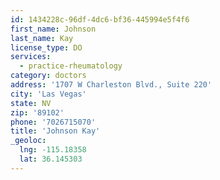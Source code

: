 ```yaml
---
id: 1434228c-96df-4dc6-bf36-445994e5f4f6
first_name: Johnson
last_name: Kay
license_type: DO
services:
  - practice-rheumatology
category: doctors
address: '1707 W Charleston Blvd., Suite 220'
city: 'Las Vegas'
state: NV
zip: '89102'
phone: '7026715070'
title: 'Johnson Kay'
_geoloc:
  lng: -115.18358
  lat: 36.145303
---
```

